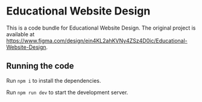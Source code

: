 
  # Educational Website Design

  This is a code bundle for Educational Website Design. The original project is available at https://www.figma.com/design/ein4KL2ahKVNy4ZSz4D0ic/Educational-Website-Design.

  ## Running the code

  Run `npm i` to install the dependencies.

  Run `npm run dev` to start the development server.
  